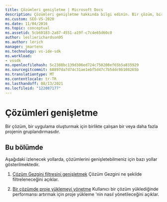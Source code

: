 ```yaml
---
title: Çözümleri genişletme | Microsoft Docs
description: Çözümleri genişletme hakkında bilgi edinin. Bir çözüm, bir uygulama oluşturmak için birlikte çalışan bir veya daha fazla projenin gruplandırmasıdır.
ms.custom: SEO-VS-2020
ms.date: 11/04/2016
ms.topic: conceptual
ms.assetid: 5cb60183-2a87-4551-a19f-c7c4e65d60c0
author: leslierichardson95
ms.author: lerich
manager: jmartens
ms.technology: vs-ide-sdk
ms.workload:
- vssdk
ms.openlocfilehash: 5c2388bc139d306ed724c750208ef65b5a835929
ms.sourcegitcommit: 68897da7d74c31ae1ebf5d47c7b5ddc9b108265b
ms.translationtype: MT
ms.contentlocale: tr-TR
ms.lasthandoff: 08/13/2021
ms.locfileid: "122087177"
---
```

# <a name="extend-solutions"></a>Çözümleri genişletme
Bir çözüm, bir uygulama oluşturmak için birlikte çalışan bir veya daha fazla projenin gruplandırmasıdır.

## <a name="in-this-section"></a>Bu bölümde
 Aşağıdaki izlenecek yollarda, çözümlerini genişletebilmeniz için bazı yollar gösterilmektedir.

1. [Çözüm Gezgini filtresini genişletmek](../extensibility/extending-the-solution-explorer-filter.md) Çözüm Gezgini ne şekilde filtreleneceğini açıklar.

2. [Bir çözümde proje yüklemeyi yönetme](../extensibility/managing-project-loading-in-a-solution.md) Kullanıcı bir çözüm yüklediğinde performansı artırmak için proje yükleme 'nin nasıl yönetileceğini açıklar.
